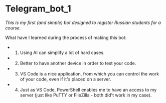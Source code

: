 # Telegram_bot_1
*This is my first (and simple) bot designed to register Russian students for a course.*

What have I learned during the process of making this bot:
* 1. Using AI can simplify a lot of hard cases.
* 2. Better to have another device in order to test your code.
* 3. VS Code is a nice application, from which you can control the work of your code, even if it's placed on a server.
* 4. Just as VS Code, PowerShell enables me to have an access to my server (just like PuTTY or FileZilla - both did't work in my case).
 
